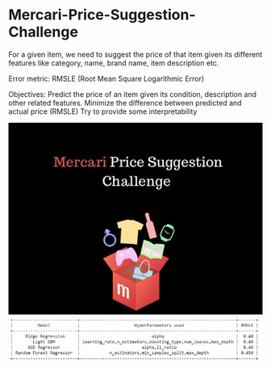 # Mercari-Price-Suggestion-Challenge
For a given item, we need to suggest the price of that item given its different features like category, name, brand name, item description etc.

Error metric: RMSLE (Root Mean Square Logarithmic Error)


Objectives:
Predict the price of an item given its condition, description and other related features.
Minimize the difference between predicted and actual price (RMSLE)
Try to provide some interpretability

![Mercari Logo](https://github.com/oin156/Mercari-Price-Suggestion-Challenge/blob/master/mercari.JPG)
![Results Logo](https://github.com/oin156/Mercari-Price-Suggestion-Challenge/blob/master/64.JPG)

